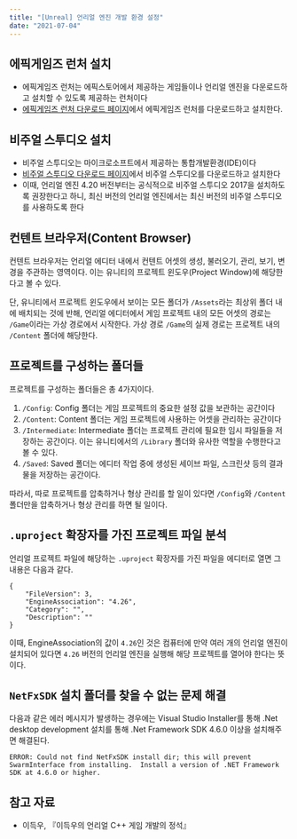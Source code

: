 ```yaml
---
title: "[Unreal] 언리얼 엔진 개발 환경 설정"
date: "2021-07-04"
---
```


[언리얼 엔진의 공식 홈페이지]: https://www.unrealengine.com/
[에픽게임즈 런처 다운로드 페이지]: https://www.unrealengine.com/en-US/download
[비주얼 스투디오 다운로드 페이지]: https://visualstudio.microsoft.com/downloads/

## 에픽게임즈 런처 설치

- 에픽게임즈 런처는 에픽스토어에서 제공하는 게임들이나 언리얼 엔진을 다운로드하고 설치할 수 있도록 제공하는 런처이다
- [에픽게임즈 런처 다운로드 페이지]에서 에픽게임즈 런처를 다운로드하고 설치한다.

## 비주얼 스투디오 설치

- 비주얼 스투디오는 마이크로소프트에서 제공하는 통합개발환경(IDE)이다
- [비주얼 스투디오 다운로드 페이지]에서 비주얼 스투디오를 다운로드하고 설치한다
- 이때, 언리얼 엔진 4.20 버전부터는 공식적으로 비주얼 스투디오 2017을 설치하도록 권장한다고 하니, 최신 버전의 언리얼 엔진에서는 최신 버전의 비주얼 스투디오를 사용하도록 한다

## 컨텐트 브라우저(Content Browser)

컨텐트 브라우저는 언리얼 에디터 내에서 컨텐트 어셋의 생성, 불러오기, 관리, 보기, 변경을 주관하는 영역이다. 이는 유니티의 프로젝트 윈도우(Project Window)에 해당한다고 볼 수 있다.

단, 유니티에서 프로젝트 윈도우에서 보이는 모든 폴더가 `/Assets`라는 최상위 폴더 내에 배치되는 것에 반해, 언리얼 에디터에서 게임 프로젝트 내의 모든 어셋의 경로는 `/Game`이라는 가상 경로에서 시작한다. 가상 경로 `/Game`의 실제 경로는 프로젝트 내의 `/Content` 폴더에 해당한다.

## 프로젝트를 구성하는 폴더들

프로젝트를 구성하는 폴더들은 총 4가지이다.

1. `/Config`: Config 폴더는 게임 프로젝트의 중요한 설정 값을 보관하는 공간이다
2. `/Content`: Content 폴더는 게임 프로젝트에 사용하는 어셋을 관리하는 공간이다
3. `/Intermediate`: Intermediate 폴더는 프로젝트 관리에 필요한 임시 파일들을 저장하는 공간이다. 이는 유니티에서의 `/Library` 폴더와 유사한 역할을 수행한다고 볼 수 있다.
4. `/Saved`: Saved 폴더는 에디터 작업 중에 생성된 세이브 파일, 스크린샷 등의 결과물을 저장하는 공간이다.

따라서, 따로 프로젝트를 압축하거나 형상 관리를 할 일이 있다면 `/Config`와 `/Content` 폴더만을 압축하거나 형상 관리를 하면 될 일이다.

## `.uproject` 확장자를 가진 프로젝트 파일 분석

언리얼 프로젝트 파일에 해당하는 `.uproject` 확장자를 가진 파일을 에디터로 열면 그 내용은 다음과 같다.

```
{
	"FileVersion": 3,
	"EngineAssociation": "4.26",
	"Category": "",
	"Description": ""
}
```

이때, EngineAssociation의 값이 `4.26`인 것은 컴퓨터에 만약 여러 개의 언리얼 엔진이 설치되어 있다면 `4.26` 버전의 언리얼 엔진을 실행해 해당 프로젝트를 열어야 한다는 뜻이다.

## `NetFxSDK` 설치 폴더를 찾을 수 없는 문제 해결

다음과 같은 에러 메시지가 발생하는 경우에는 Visual Studio Installer를 통해 .Net desktop development 설치를 통해 .Net Framework SDK 4.6.0 이상을 설치해주면 해결된다.

```
ERROR: Could not find NetFxSDK install dir; this will prevent SwarmInterface from installing.  Install a version of .NET Framework SDK at 4.6.0 or higher.
```

## 참고 자료

- 이득우, 『이득우의 언리얼 C++ 게임 개발의 정석』
